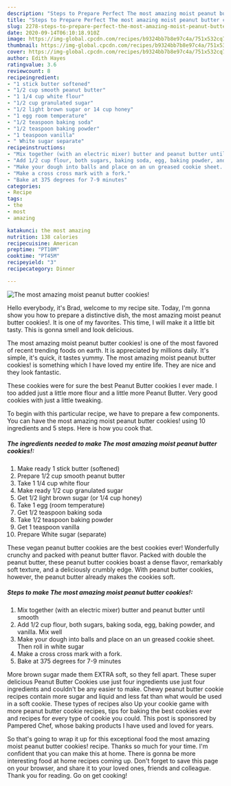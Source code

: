 ```yaml
---
description: "Steps to Prepare Perfect The most amazing moist peanut butter cookies!"
title: "Steps to Prepare Perfect The most amazing moist peanut butter cookies!"
slug: 2278-steps-to-prepare-perfect-the-most-amazing-moist-peanut-butter-cookies
date: 2020-09-14T06:10:18.910Z
image: https://img-global.cpcdn.com/recipes/b9324bb7b8e97c4a/751x532cq70/the-most-amazing-moist-peanut-butter-cookies-recipe-main-photo.jpg
thumbnail: https://img-global.cpcdn.com/recipes/b9324bb7b8e97c4a/751x532cq70/the-most-amazing-moist-peanut-butter-cookies-recipe-main-photo.jpg
cover: https://img-global.cpcdn.com/recipes/b9324bb7b8e97c4a/751x532cq70/the-most-amazing-moist-peanut-butter-cookies-recipe-main-photo.jpg
author: Edith Hayes
ratingvalue: 3.6
reviewcount: 8
recipeingredient:
- "1 stick butter softened"
- "1/2 cup smooth peanut butter"
- "1 1/4 cup white flour"
- "1/2 cup granulated sugar"
- "1/2 light brown sugar or 14 cup honey"
- "1 egg room temperature"
- "1/2 teaspoon baking soda"
- "1/2 teaspoon baking powder"
- "1 teaspoon vanilla"
- " White sugar separate"
recipeinstructions:
- "Mix together (with an electric mixer) butter and peanut butter until smooth"
- "Add 1/2 cup flour, both sugars, baking soda, egg, baking powder, and vanilla. Mix well"
- "Make your dough into balls and place on an un greased cookie sheet. Then roll in white sugar"
- "Make a cross cross mark with a fork."
- "Bake at 375 degrees for 7-9 minutes"
categories:
- Recipe
tags:
- the
- most
- amazing

katakunci: the most amazing 
nutrition: 138 calories
recipecuisine: American
preptime: "PT10M"
cooktime: "PT45M"
recipeyield: "3"
recipecategory: Dinner

---
```



![The most amazing moist peanut butter cookies!](https://img-global.cpcdn.com/recipes/b9324bb7b8e97c4a/751x532cq70/the-most-amazing-moist-peanut-butter-cookies-recipe-main-photo.jpg)

Hello everybody, it's Brad, welcome to my recipe site. Today, I'm gonna show you how to prepare a distinctive dish, the most amazing moist peanut butter cookies!. It is one of my favorites. This time, I will make it a little bit tasty. This is gonna smell and look delicious.

The most amazing moist peanut butter cookies! is one of the most favored of recent trending foods on earth. It is appreciated by millions daily. It's simple, it's quick, it tastes yummy. The most amazing moist peanut butter cookies! is something which I have loved my entire life. They are nice and they look fantastic.

These cookies were for sure the best Peanut Butter cookies I ever made. I too added just a little more flour and a little more Peanut Butter. Very good cookies with just a little tweaking.


To begin with this particular recipe, we have to prepare a few components. You can have the most amazing moist peanut butter cookies! using 10 ingredients and 5 steps. Here is how you cook that.

<!--inarticleads1-->

##### The ingredients needed to make The most amazing moist peanut butter cookies!:

1. Make ready 1 stick butter (softened)
1. Prepare 1/2 cup smooth peanut butter
1. Take 1 1/4 cup white flour
1. Make ready 1/2 cup granulated sugar
1. Get 1/2 light brown sugar (or 1/4 cup honey)
1. Take 1 egg (room temperature)
1. Get 1/2 teaspoon baking soda
1. Take 1/2 teaspoon baking powder
1. Get 1 teaspoon vanilla
1. Prepare  White sugar (separate)


These vegan peanut butter cookies are the best cookies ever! Wonderfully crunchy and packed with peanut butter flavor. Packed with double the peanut butter, these peanut butter cookies boast a dense flavor, remarkably soft texture, and a deliciously crumbly edge. With peanut butter cookies, however, the peanut butter already makes the cookies soft. 

<!--inarticleads2-->

##### Steps to make The most amazing moist peanut butter cookies!:

1. Mix together (with an electric mixer) butter and peanut butter until smooth
1. Add 1/2 cup flour, both sugars, baking soda, egg, baking powder, and vanilla. Mix well
1. Make your dough into balls and place on an un greased cookie sheet. Then roll in white sugar
1. Make a cross cross mark with a fork.
1. Bake at 375 degrees for 7-9 minutes


More brown sugar made them EXTRA soft, so they fell apart. These super delicious Peanut Butter Cookies use just four ingredients use just four ingredients and couldn&#39;t be any easier to make. Chewy peanut butter cookie recipes contain more sugar and liquid and less fat than what would be used in a soft cookie. These types of recipes also Up your cookie game with more peanut butter cookie recipes, tips for baking the best cookies ever and recipes for every type of cookie you could. This post is sponsored by Pampered Chef, whose baking products I have used and loved for years. 

So that's going to wrap it up for this exceptional food the most amazing moist peanut butter cookies! recipe. Thanks so much for your time. I'm confident that you can make this at home. There is gonna be more interesting food at home recipes coming up. Don't forget to save this page on your browser, and share it to your loved ones, friends and colleague. Thank you for reading. Go on get cooking!

